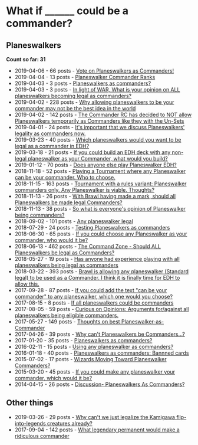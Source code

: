 # What if ______ could be a commander?

## Planeswalkers

**Count so far: 31**

* 2019-04-06 - 66 posts - [Vote on Planeswalkers as Commanders!](https://www.reddit.com/r/EDH/comments/ba7jgz/vote_on_planeswalkers_as_commanders/)
* 2019-04-04 - 13 posts - [Planeswalker Commander Ranks](https://www.reddit.com/r/EDH/comments/b9611a/planeswalker_commander_ranks/)
* 2019-04-03 - 3 posts - [Planeswalkers as commanders?](https://www.reddit.com/r/EDH/comments/b8syo9/planeswalkers_as_commanders/)
* 2019-04-03 - 3 posts - [In light of WAR, What is your opinion on ALL planeswalkers becoming legal as commanders?](https://www.reddit.com/r/EDH/comments/b8s8pe/in_light_of_war_what_is_your_opinion_on_all/)
* 2019-04-02 - 228 posts - [Why allowing planeswalkers to be your commander may not be the best idea in the world](https://www.reddit.com/r/EDH/comments/b8k23p/why_allowing_planeswalkers_to_be_your_commander/)
* 2019-04-02 - 142 posts - [The Commander RC has decided to NOT allow Planeswalkers temporarily as Commanders like they with the Un-Sets](https://www.reddit.com/r/EDH/comments/b8dbs7/the_commander_rc_has_decided_to_not_allow/)
* 2019-04-01 - 24 posts - [It's important that we discuss Planeswalkers' legality as commanders now.](https://www.reddit.com/r/EDH/comments/b83ghc/its_important_that_we_discuss_planeswalkers/)
* 2019-03-23 - 40 posts - [Which planeswalkers would you want to be legal as a commander in EDH?](https://www.reddit.com/r/EDH/comments/b4ilck/which_planeswalkers_would_you_want_to_be_legal_as/)
* 2019-03-18 - 21 posts - [If you could build an EDH deck with any non-legal planeswalker as your Commander, what would you build?](https://www.reddit.com/r/EDH/comments/b2nwug/if_you_could_build_an_edh_deck_with_any_nonlegal/)
* 2019-01-12 - 70 posts - [Does anyone else play Planeswalker EDH?](https://www.reddit.com/r/EDH/comments/afatar/does_anyone_else_play_planeswalker_edh/)
* 2018-11-18 - 52 posts - [Playing a Tournament where any Planeswalker can be your commander. Who to choose.](https://www.reddit.com/r/EDH/comments/9y3gf6/playing_a_tournament_where_any_planeswalker_can/)
* 2018-11-15 - 163 posts - [Tournament with a rules variant: Planeswalker commanders only. Any Planeswalker is viable. Thoughts?](https://www.reddit.com/r/EDH/comments/9x6u0x/tournament_with_a_rules_variant_planeswalker/)
* 2018-11-13 - 26 posts - [With Brawl having made a mark, should all Planeswalkers be made legal Commanders?](https://www.reddit.com/r/EDH/comments/9wpwlp/with_brawl_having_made_a_mark_should_all/)
* 2018-11-13 - 38 posts - [So what is everyone's opinion of Planeswalker being commanders?](https://www.reddit.com/r/EDH/comments/9wkzf5/so_what_is_everyones_opinion_of_planeswalker/)
* 2018-09-02 - 101 posts - [Any planeswalker legal](https://www.reddit.com/r/EDH/comments/9c802c/any_planeswalker_legal/)
* 2018-07-29 - 24 posts - [Testing Planeswalkers as commanders](https://www.reddit.com/r/EDH/comments/92w3v5/testing_planeswalkers_as_commanders/)
* 2018-06-30 - 65 posts - [If you could choose any Planeswalker as your commander, who would it be?](https://www.reddit.com/r/EDH/comments/8v0soe/if_you_could_choose_any_planeswalker_as_your/)
* 2018-06-13 - 462 posts - [The Command Zone - Should ALL Planeswalkers be legal as Commanders?](https://www.reddit.com/r/EDH/comments/8qnxxf/the_command_zone_should_all_planeswalkers_be/)
* 2018-05-27 - 19 posts - [Has anyone had experience playing with all planeswalkers being legal as commanders](https://www.reddit.com/r/EDH/comments/8mg7vg/has_anyone_had_experience_playing_with_all/)
* 2018-03-22 - 393 posts - [Brawl is allowing any planeswalker (Standard legal) to be used as a Commander. I think it is finally time for EDH to allow this.](https://www.reddit.com/r/EDH/comments/86c4el/brawl_is_allowing_any_planeswalker_standard_legal/)
* 2017-09-28 - 87 posts - [If you could add the text "can be your commander" to any planeswalker, which one would you choose?](https://www.reddit.com/r/EDH/comments/732kj5/if_you_could_add_the_text_can_be_your_commander/)
* 2017-08-15 - 8 posts - [If all planeswalkers could be commanders](https://www.reddit.com/r/EDH/comments/6tsvne/if_all_planeswalkers_could_be_commanders/)
* 2017-08-05 - 59 posts - [Curious on Opinions: Arguments for/against all planeswalkers being eligible commanders.](https://www.reddit.com/r/EDH/comments/6rop3v/curious_on_opinions_arguments_foragainst_all/)
* 2017-05-27 - 149 posts - [Thoughts on best Planeswalker-as-Commander](https://www.reddit.com/r/EDH/comments/6dqi4q/thoughts_on_best_planeswalkerascommander/)
* 2017-04-26 - 39 posts - [Why can't Planeswalkers be Commanders...?](https://www.reddit.com/r/EDH/comments/67ohfg/why_cant_planeswalkers_be_commanders/)
* 2017-01-20 - 35 posts - [Planeswalkers as commanders?](https://www.reddit.com/r/EDH/comments/5p61x9/planeswalkers_as_commanders/)
* 2016-02-11 - 15 posts - [Using any planeswalker as commanders?](https://www.reddit.com/r/EDH/comments/45b3fn/using_any_planeswalker_as_commanders/)
* 2016-01-18 - 40 posts - [Planeswalkers as commanders: Bannned cards](https://www.reddit.com/r/EDH/comments/41i4gd/planeswalkers_as_commanders_bannned_cards/)
* 2015-07-02 - 17 posts - [Wizards Moving Toward Planeswalker Commanders?](https://www.reddit.com/r/EDH/comments/3bwoa3/wizards_moving_toward_planeswalker_commanders/)
* 2015-03-20 - 45 posts - [If you could make any planeswalker your commander, which would it be?](https://www.reddit.com/r/EDH/comments/2zpzae/if_you_could_make_any_planeswalker_your_commander/)
* 2014-04-15 - 26 posts - [Discussion- Planeswalkers As Commanders?](https://www.reddit.com/r/EDH/comments/2327tr/discussion_planeswalkers_as_commanders/)

## Other things

* 2019-03-26 - 29 posts - [Why can't we just legalize the Kamigawa flip-into-legends creatures already?](https://www.reddit.com/r/EDH/comments/b5irs2/why_cant_we_just_legalize_the_kamigawa/)
* 2017-09-04 - 142 posts - [What legendary permanent would make a ridiculous commander ](https://www.reddit.com/r/EDH/comments/6y109i/what_legendary_permanent_would_make_a_ridiculous/)